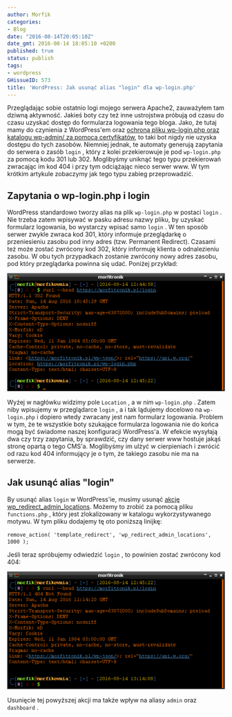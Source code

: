 ```yaml
---
author: Morfik
categories:
- Blog
date: "2016-08-14T20:05:10Z"
date_gmt: 2016-08-14 18:05:10 +0200
published: true
status: publish
tags:
- wordpress
GHissueID: 573
title: 'WordPress: Jak usunąć alias "login" dla wp-login.php'
---
```


Przeglądając sobie ostatnio logi mojego serwera Apache2, zauważyłem tam dziwną aktywność. Jakieś
boty czy też inne ustrojstwa próbują od czasu do czasu uzyskać dostęp do formularza logowania tego
bloga. Jako, że tutaj mamy do czynienia z WordPress'em oraz [ochroną pliku wp-login.php oraz
katalogu wp-admin/ za pomocą certyfikatów][1], to taki bot nigdy nie uzyska dostępu do tych zasobów.
Niemniej jednak, te automaty generują zapytania do serwera o zasób `login` , który z kolei
przekierowuje je pod `wp-login.php` za pomocą kodu 301 lub 302. Moglibyśmy uniknąć tego typu
przekierowań zwracając im kod 404 i przy tym odciążając nieco serwer www. W tym krótkim artykule
zobaczymy jak tego typu zabieg przeprowadzić.

<!--more-->
## Zapytania o wp-login.php i login

WordPress standardowo tworzy alias na plik `wp-login.php` w postaci `login` . Nie trzeba zatem
wpisywać w pasku adresu nazwy pliku, by uzyskać formularz logowania, bo wystarczy wpisać samo
`login` . W ten sposób serwer zwykle zwraca kod 301, który informuje przeglądarkę o przeniesieniu
zasobu pod inny adres (tzw. Permanent Redirect). Czasami też może zostać zwrócony kod 302, który
informuję klienta o odnalezieniu zasobu. W obu tych przypadkach zostanie zwrócony nowy adres zasobu,
pod który przeglądarka powinna się udać. Poniżej przykład:

![](/img/2016/08/1.wp-login-php-wordpress-ukrycie.png#huge)

Wyżej w nagłówku widzimy pole `Location` , a w nim `wp-login.php` . Zatem niby wpisujemy w
przeglądarce `login` , a i tak lądujemy docelowo na `wp-login.php` i dopiero wtedy zwracany jest
nam formularz logowania. Problem w tym, że te wszystkie boty szukające formularza logowania nie do
końca mogą być świadome naszej konfiguracji WordPress'a. W efekcie wysyłają dwa czy trzy zapytania,
by sprawdzić, czy dany serwer www hostuje jakąś stronę opartą o tego CMS'a. Moglibyśmy im ulżyć w
cierpieniach i zwrócić od razu kod 404 informujący je o tym, że takiego zasobu nie ma na serwerze.

## Jak usunąć alias "login"

By usunąć alias `login` w WordPress'ie, musimy usunąć [akcję wp_redirect_admin_locations][2].
Możemy to zrobić za pomocą pliku `functions.php` , który jest zlokalizowany w katalogu
wykorzystywanego motywu. W tym pliku dodajemy tę oto poniższą linijkę:

    remove_action( 'template_redirect', 'wp_redirect_admin_locations', 1000 );

Jeśli teraz spróbujemy odwiedzić `login` , to powinien zostać zwrócony kod 404:

![](/img/2016/08/2.wp-login-php-wordpress-ukrycie.png#huge)

Usunięcie tej powyższej akcji ma także wpływ na aliasy `admin` oraz `dashboard` .

[1]: /post/certyfikat-chroniacy-wp-login-php-wp-admin/
[2]: https://developer.wordpress.org/reference/functions/wp_redirect_admin_locations/
